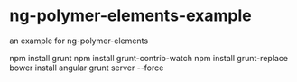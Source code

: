 # ng-polymer-elements-example
an example for ng-polymer-elements


npm install  grunt
npm install grunt-contrib-watch
npm install grunt-replace
bower install angular
grunt server --force

